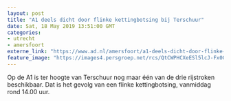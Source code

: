 ```yaml
---
layout: post
title: "A1 deels dicht door flinke kettingbotsing bij Terschuur"
date: Sat, 18 May 2019 13:51:00 GMT
categories: 
- utrecht 
- amersfoort 
externe_link: "https://www.ad.nl/amersfoort/a1-deels-dicht-door-flinke-kettingbotsing-bij-terschuur~a68470a8/"
feature_image: "https://images4.persgroep.net/rcs/QtCWPHCXeESl5lcJ-Fx0G-kTaSk/diocontent/148681507/_fitwidth/400/?appId=21791a8992982cd8da851550a453bd7f&quality=0.7"
---
```


Op de A1 is ter hoogte van Terschuur nog maar één van de drie rijstroken beschikbaar. Dat is het gevolg van een flinke kettingbotsing, vanmiddag rond 14.00 uur.
